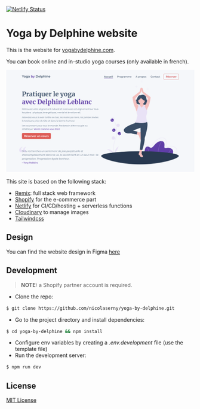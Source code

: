[![Netlify Status](https://api.netlify.com/api/v1/badges/ba16e192-ec1f-4eb7-a751-634ec2312acc/deploy-status)](https://app.netlify.com/sites/yoga-by-delphine/deploys)

# Yoga by Delphine website

This is the website for [yogabydelphine.com](http://www.yogabydelphine.com/).

You can book online and in-studio yoga courses (only available in french).

![yogabydelphine](./screenshot.png)

This site is based on the following stack:

- [Remix](https://remix.run/): full stack web framework
- [Shopify](https://www.shopify.com/) for the e-commerce part
- [Netlify](https://www.netlify.com/) for CI/CD/hosting + serverless functions
- [Cloudinary](https://cloudinary.com/) to manage images
- [Tailwindcss](https://tailwindcss.com/)

## Design

You can find the website design in Figma [here](https://www.figma.com/file/wioiqeZX8Z0hOK0UsHxMAG/YogaByDelphine?node-id=4%3A10)

## Development

> **NOTE:** a Shopify partner account is required.

- Clone the repo:

```bash
$ git clone https://github.com/nicolaserny/yoga-by-delphine.git
```

- Go to the project directory and install dependencies:

```bash
$ cd yoga-by-delphine && npm install
```

- Configure env variables by creating a _.env.development_ file (use the template file)
- Run the development server:

```bash
$ npm run dev
```

## License

[MIT License](https://raw.githubusercontent.com/nicolaserny/yoga-by-delphine/master/LICENSE)
